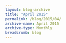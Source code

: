 ```yaml
---
layout: blog-archive
title: "April 2015"
permalink: /blog/2015/04/
archive-name: April 2015
archive-type: Monthly
breadcrumb: blog
---
```

